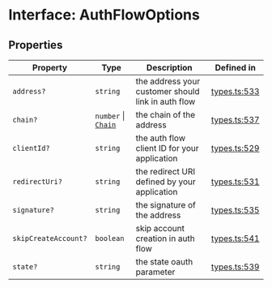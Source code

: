 # Interface: AuthFlowOptions

## Properties

| Property | Type | Description | Defined in |
| ------ | ------ | ------ | ------ |
| `address?` | `string` | the address your customer should link in auth flow | [types.ts:533](https://github.com/monerium/js-monorepo/blob/main/packages/sdk/src/types.ts#L533) |
| `chain?` | `number` \| [`Chain`](/docs/packages/sdk/type-aliases/Chain.md) | the chain of the address | [types.ts:537](https://github.com/monerium/js-monorepo/blob/main/packages/sdk/src/types.ts#L537) |
| `clientId?` | `string` | the auth flow client ID for your application | [types.ts:529](https://github.com/monerium/js-monorepo/blob/main/packages/sdk/src/types.ts#L529) |
| `redirectUri?` | `string` | the redirect URI defined by your application | [types.ts:531](https://github.com/monerium/js-monorepo/blob/main/packages/sdk/src/types.ts#L531) |
| `signature?` | `string` | the signature of the address | [types.ts:535](https://github.com/monerium/js-monorepo/blob/main/packages/sdk/src/types.ts#L535) |
| `skipCreateAccount?` | `boolean` | skip account creation in auth flow | [types.ts:541](https://github.com/monerium/js-monorepo/blob/main/packages/sdk/src/types.ts#L541) |
| `state?` | `string` | the state oauth parameter | [types.ts:539](https://github.com/monerium/js-monorepo/blob/main/packages/sdk/src/types.ts#L539) |
